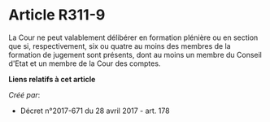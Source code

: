 # Article R311-9

La Cour ne peut valablement délibérer en formation plénière ou en section que si, respectivement, six ou quatre au moins des
membres de la formation de jugement sont présents, dont au moins un membre du Conseil d'Etat et un membre de la Cour des
comptes.

**Liens relatifs à cet article**

_Créé par_:

  - Décret n°2017-671 du 28 avril 2017 - art. 178

